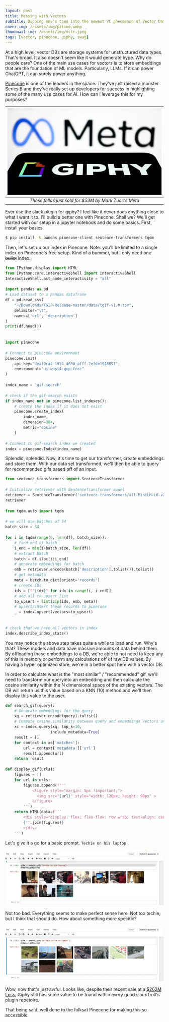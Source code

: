 ```yaml
---
layout: post
title: Messing with Vectors
subtitle: Dipping one's toes into the newest VC pheomenon of Vector Databases
cover-img: /assets/img/piiine.webp
thumbnail-img: /assets/img/vctr.jpeg
tags: [vector, pinecone, giphy, swag]
---
```


At a high level, vector DBs are storage systems for unstructured data types. That's broad. It also doesn't seem like it would generate hype. Why do people care? One of the main use cases for vectors is to store embeddings that are the foundation of ML models. Particularly, LLMs. If it can power ChatGPT, it can surely power anything. 

[Pinecone](https://docs.pinecone.io/docs/examples) is one of the leaders in the space. They've just raised a monster Series B and they've really set up developers for success in highlighting some of the many use cases for AI. How can I leverage this for my purposes? 

| ![](/assets/img/giphy.webp)
|:--:| 
| *These fellas just sold for $53M by Mark Zucc's Meta*

Ever use the slack plugin for giphy? I feel like it never does anything close to what I want it to. I'll build a better one with Pinecone. Shall we? We'll get started with our setup in a jupyter notebook and do some basics. First, install your basics 

```bash
$ pip install -U pandas pinecone-client sentence-transformers tqdm
```

Then, let's set up our index in Pinecone. Note: you'll be limited to a single index on Pinecone's free setup. Kind of a bummer, but I only need one ~~bullet~~ index. 

```python
from IPython.display import HTML
from IPython.core.interactiveshell import InteractiveShell
InteractiveShell.ast_node_interactivity = "all"

import pandas as pd
# Load dataset to a pandas dataframe
df = pd.read_csv(
    "~/Downloads/TGIF-Release-master/data/tgif-v1.0.tsv",
    delimiter="\t",
    names=['url', 'description']
)
print(df.head())


import pinecone

# Connect to pinecone environment
pinecone.init(
    api_key="deaf9ca4-1924-4690-afff-2efde1948897",
    environment="us-west4-gcp-free"
)

index_name = 'gif-search'

# check if the gif-search exists
if index_name not in pinecone.list_indexes():
    # create the index if it does not exist
    pinecone.create_index(
        index_name,
        dimension=384,
        metric="cosine"
    )

# Connect to gif-search index we created
index = pinecone.Index(index_name)

```

Splendid, splendid. Now, it's time to get our transformer, create embeddings and store them. With our data set transformed, we'll then be able to query for recommended gifs based off of an input. 

```python
from sentence_transformers import SentenceTransformer

# Initialize retriever with SentenceTransformer model 
retriever = SentenceTransformer('sentence-transformers/all-MiniLM-L6-v2')
retriever

from tqdm.auto import tqdm

# we will use batches of 64
batch_size = 64

for i in tqdm(range(0, len(df), batch_size)):
    # find end of batch
    i_end = min(i+batch_size, len(df))
    # extract batch
    batch = df.iloc[i:i_end]
    # generate embeddings for batch
    emb = retriever.encode(batch['description'].tolist()).tolist()
    # get metadata
    meta = batch.to_dict(orient='records')
    # create IDs
    ids = [f"{idx}" for idx in range(i, i_end)]
    # add all to upsert list
    to_upsert = list(zip(ids, emb, meta))
    # upsert/insert these records to pinecone
    _ = index.upsert(vectors=to_upsert)

    
# check that we have all vectors in index
index.describe_index_stats()

```

You may notice the above step takes quite a while to load and run. Why's that? These models and data have massive amounts of data behind them. By offloading these embeddings to a DB, we're able to not need to keep any of this in memory or perform any calculations off of raw DB values. By having a hyper optimized store, we're in a better spot here with a vector DB. 

In order to calculate what is the "most similar" / "recommended" gif, we'll need to transform our queryinto an embedding and then calculate the cosine similarity within the N dimensional space of the existing vectors. The DB will return us this value based on a KNN (10) method and we'll then display this value to the user. 

```python
def search_gif(query):
    # Generate embeddings for the query
    xq = retriever.encode(query).tolist()
    # Compute cosine similarity between query and embeddings vectors and return top 10 URls
    xc = index.query(xq, top_k=10,
                    include_metadata=True)
    result = []
    for context in xc['matches']:
        url = context['metadata']['url']
        result.append(url)
    return result

def display_gif(urls):
    figures = []
    for url in urls:
        figures.append(f'''
            <figure style="margin: 5px !important;">
              <img src="{url}" style="width: 120px; height: 90px" >
            </figure>
        ''')
    return HTML(data=f'''
        <div style="display: flex; flex-flow: row wrap; text-align: center;">
        {''.join(figures)}
        </div>
    ''')

```

Let's give it a go for a basic prompt. `Techie on his laptop`

![teeech](/assets/gif/techie.gif)

Not too bad. Everything seems to make perfect sense here. Not too techie, but I think that should do. How about something more specific? 

![teeech](/assets/gif/bills.gif)

Wow, now that's just awful. Looks like, despite their recent sale at a [$262M Loss](https://www.bbc.com/news/technology-65684986), Giphy still has some value to be found within every good slack troll's plugin repetoire. 

That being said, well done to the folksat Pinecone for making this so accessible.



